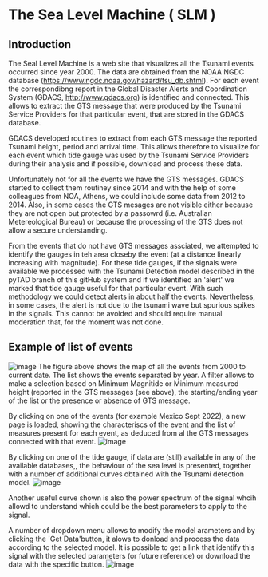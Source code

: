 # The Sea Level Machine ( SLM )

## Introduction
The Seal Level Machine is a web site that visualizes all the Tsunami events occurred since year 2000.  The data are obtained from the NOAA NGDC database (https://www.ngdc.noaa.gov/hazard/tsu_db.shtml). For each event the correspondibng report in the Global Disaster Alerts and Coordination System (GDACS, http://www.gdacs.org) is identified and connected.  This allows to extract the GTS message that were produced by the Tsunami Service Providers for that particular event, that are stored in the GDACS database.  

GDACS developed routines to extract from each GTS message the reported Tsunami height, period and arrival time.  This allows therefore to visualize for each event which tide gauge was used by the Tsunami Service Providers during their analysis and if possible,  download and process these data.

Unfortunately not for all the events we have the GTS messages. GDACS started to collect them routiney since 2014 and with the help of some colleagues from NOA, Athens, we could include some data from 2012 to 2014. Also, in some cases the GTS mesages are not visible either because they are not open but protected by a passowrd (i.e. Australian Metereological Bureau) or because the processing of the GTS does not allow a secure understanding.

From the events that do not have GTS messages assciated,  we attempted to identify the gauges in teh area closeby the event (at a distance linearly increasing with magnitude). For these tide gauges, if the signals were available we processed with the Tsunami Detection model described in the pyTAD branch of this gitHub system and if we identified an 'alert' we marked that tide gauge useful for that particular event. With such methodology we could detect alerts in about half the events. Nevertheless, in some cases, the alert is not due to the tsunami wave but spurious spikes in the signals. This cannot be avoided and should require manual moderation that, for the moment was not done.

## Example of list of events
![image](https://user-images.githubusercontent.com/10267112/193110688-b72dbb44-f395-4742-a388-67812352aee4.png)
The figure above shows the map of all the events from 2000 to current date.  The list shows the events separated by year. A filter allows to make a selection based on Minimum Magnitide or Minimum measured height (reported in the GTS messages (see above),  the starting/ending year of the list or the presence or absence of GTS message.

By clicking on one of the events (for example Mexico Sept 2022), a new page is loaded,  showing the characteriscs of the event and the list of measures present for each event, as deduced from al the GTS messages connected with that event.
![image](https://user-images.githubusercontent.com/10267112/193122347-45cb4001-a702-4fbb-a7ce-516df0fe674b.png)

By clicking on one of the tide gauge,  if data are (still) available in any of the available databases,,  the behaviour of the sea level is presented, together with a number of additional curves obtained with the Tsunami detection  model.
![image](https://user-images.githubusercontent.com/10267112/193121210-95ead093-678d-4d95-a1fb-fb3079c923bd.png)

Another useful curve shown is also the power spectrum of the signal whcih allowd to understand which could be the best parameters to apply to the signal.

A number of dropdown menu allows to modify the model arameters and by clicking the 'Get Data'button, it alows to donload and process the data according to the selected model. It is possible to get a link that identify this signal with the selected parameters (or future reference)  or download the data with the specific button.
![image](https://user-images.githubusercontent.com/10267112/193121831-03a3aaed-2b9f-4801-b067-10e73846d87c.png)



